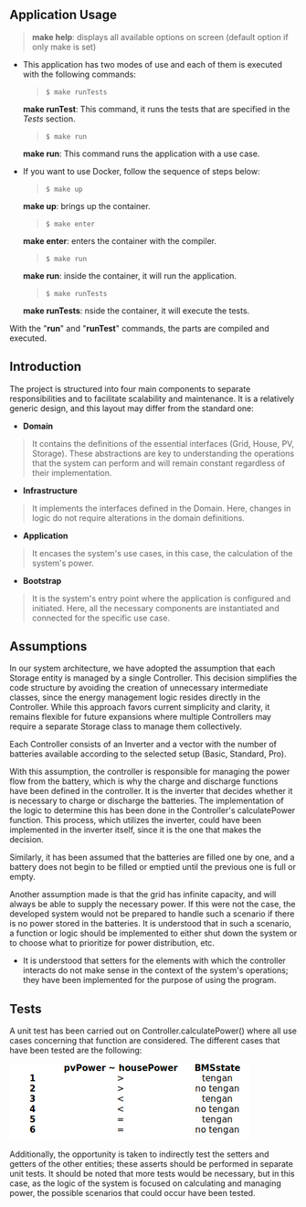 ## Application Usage
> **make help**: displays all available options on screen (default option if only make is set)

* This application has two modes of use and each of them is executed with the following commands:
  >     $ make runTests


  **make runTest**: This command, it runs the tests that are specified in the *Tests* section.

  >     $ make run

  **make run**: This command runs the application with a use case. 


* If you want to use Docker, follow the sequence of steps below:
  >     $ make up

  **make up**: brings up the container.
  >     $ make enter

  **make enter**: enters the container with the compiler.
  >     $ make run

  **make run**: inside the container, it will run the application.
  >     $ make runTests

  **make runTests**: nside the container, it will execute the tests.


With the "**run**" and "**runTest**" commands, the parts are compiled and executed. 

## Introduction
The project is structured into four main components to separate responsibilities and to facilitate scalability and maintenance. It is a relatively generic design, and this layout may differ from the standard one:
- **Domain**
> It contains the definitions of the essential interfaces (Grid, House, PV, Storage). These abstractions are key to understanding the operations that the system can perform and will remain constant regardless of their implementation.
- **Infrastructure**
> It implements the interfaces defined in the Domain. Here, changes in logic do not require alterations in the domain definitions.
- **Application**
> It encases the system's use cases, in this case, the calculation of the system's power. 
- **Bootstrap**
> It is the system's entry point where the application is configured and initiated. Here, all the necessary components are instantiated and connected for the specific use case.

## Assumptions
In our system architecture, we have adopted the assumption that each Storage entity is managed by a single Controller. This decision simplifies the code structure by avoiding the creation of unnecessary intermediate classes, since the energy management logic resides directly in the Controller. While this approach favors current simplicity and clarity, it remains flexible for future expansions where multiple Controllers may require a separate Storage class to manage them collectively.

Each Controller consists of an Inverter and a vector with the number of batteries available according to the selected setup (Basic, Standard, Pro).

With this assumption, the controller is responsible for managing the power flow from the battery, which is why the charge and discharge functions have been defined in the controller. It is the inverter that decides whether it is necessary to charge or discharge the batteries. The implementation of the logic to determine this has been done in the Controller's calculatePower function. This process, which utilizes the inverter, could have been implemented in the inverter itself, since it is the one that makes the decision.

Similarly, it has been assumed that the batteries are filled one by one, and a battery does not begin to be filled or emptied until the previous one is full or empty.

Another assumption made is that the grid has infinite capacity, and will always be able to supply the necessary power. If this were not the case, the developed system would not be prepared to handle such a scenario if there is no power stored in the batteries. It is understood that in such a scenario, a function or logic should be implemented to either shut down the system or to choose what to prioritize for power distribution, etc.

* It is understood that setters for the elements with which the controller interacts do not make sense in the context of the system's operations; they have been implemented for the purpose of using the program.

## Tests

A unit test has been carried out on Controller.calculatePower() where all use cases concerning that function are considered. The different cases that have been tested are the following:

  ![Tests](https://github.com/AlvaroArrabal/sonnenBatteryTest/blob/main/assets/tests.png)

Additionally, the opportunity is taken to indirectly test the setters and getters of the other entities; these asserts should be performed in separate unit tests. It should be noted that more tests would be necessary, but in this case, as the logic of the system is focused on calculating and managing power, the possible scenarios that could occur have been tested.

